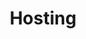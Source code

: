 ---
title: Hosting
slug: hosting
sections: Getting started, Web Hosting configuration, CMS, FTP and SSH, SSL, Databases, CloudDB, PHP, Optimise your website, Troubleshooting, Automated tasks (CRON), Rewrite and authentication, Use cases
order: 02
---